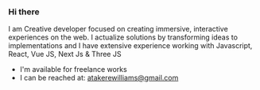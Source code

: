 ### Hi there

I am Creative developer focused on creating immersive, interactive experiences on the web. I actualize solutions by transforming ideas to implementations and I have extensive experience working with Javascript, React, Vue JS, Next Js & Three JS

- I'm available for freelance works
- I can be reached at: [atakerewilliams@gmail.com](mailto:atakerewilliams@gmail.com?subject=Lets%20build%20something&body=Hi%20there%2C%20I%2FWe%20have%20a%20project,%20____,%20we%20want%20you%20to%20work%20on.%20Reply%20this%20mail%20to%20discuss%20further.)
